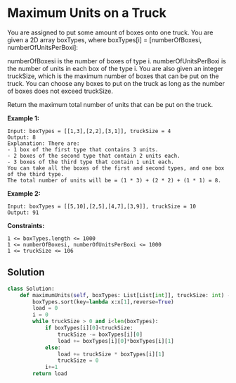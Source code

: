 <h1>Maximum Units on a Truck</h1>

<p>
You are assigned to put some amount of boxes onto one truck. You are given a 2D array boxTypes, where boxTypes[i] = [numberOfBoxesi, numberOfUnitsPerBoxi]:

numberOfBoxesi is the number of boxes of type i.
numberOfUnitsPerBoxi is the number of units in each box of the type i.
You are also given an integer truckSize, which is the maximum number of boxes that can be put on the truck. You can choose any boxes to put on the truck as long as the number of boxes does not exceed truckSize.

Return the maximum total number of units that can be put on the truck.

</p>

<b>Example 1:</b>

    Input: boxTypes = [[1,3],[2,2],[3,1]], truckSize = 4
    Output: 8
    Explanation: There are:
    - 1 box of the first type that contains 3 units.
    - 2 boxes of the second type that contain 2 units each.
    - 3 boxes of the third type that contain 1 unit each.
    You can take all the boxes of the first and second types, and one box of the third type.
    The total number of units will be = (1 * 3) + (2 * 2) + (1 * 1) = 8.
  
<b>Example 2:</b>

    Input: boxTypes = [[5,10],[2,5],[4,7],[3,9]], truckSize = 10
    Output: 91
 
<b>Constraints:</b>

    1 <= boxTypes.length <= 1000
    1 <= numberOfBoxesi, numberOfUnitsPerBoxi <= 1000
    1 <= truckSize <= 106


<h2>Solution</h2>

```python
class Solution:
    def maximumUnits(self, boxTypes: List[List[int]], truckSize: int) -> int:
        boxTypes.sort(key=lambda x:x[1],reverse=True)
        load = 0
        i = 0
        while truckSize > 0 and i<len(boxTypes):
            if boxTypes[i][0]<truckSize:
                truckSize -= boxTypes[i][0]
                load += boxTypes[i][0]*boxTypes[i][1]
            else:
                load += truckSize * boxTypes[i][1]
                truckSize = 0
            i+=1
        return load
```

